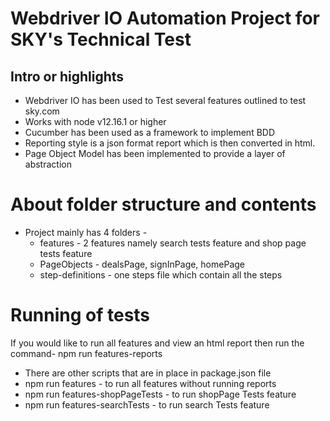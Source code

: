 # Webdriver IO Automation Project for SKY's Technical Test

## Intro or highlights

- Webdriver IO has been used to Test several features outlined to test sky.com
- Works with node v12.16.1 or higher
- Cucumber has been used as a framework to implement BDD
- Reporting style is a json format report which is then converted in html.
- Page Object Model has been implemented to provide a layer of abstraction

# About folder structure and contents
- Project mainly has 4 folders - 
  - features - 2 features namely search tests feature and shop page tests feature
  - PageObjects - dealsPage, signInPage, homePage
  - step-definitions - one steps file which contain all the steps

# Running of tests
If you would like to run all features and view an html report then run the command-
npm run features-reports

- There are other scripts that are in place in package.json file
 - npm run features - to run all features without running reports
 - npm run features-shopPageTests - to run shopPage Tests feature
 - npm run features-searchTests - to run search Tests feature
